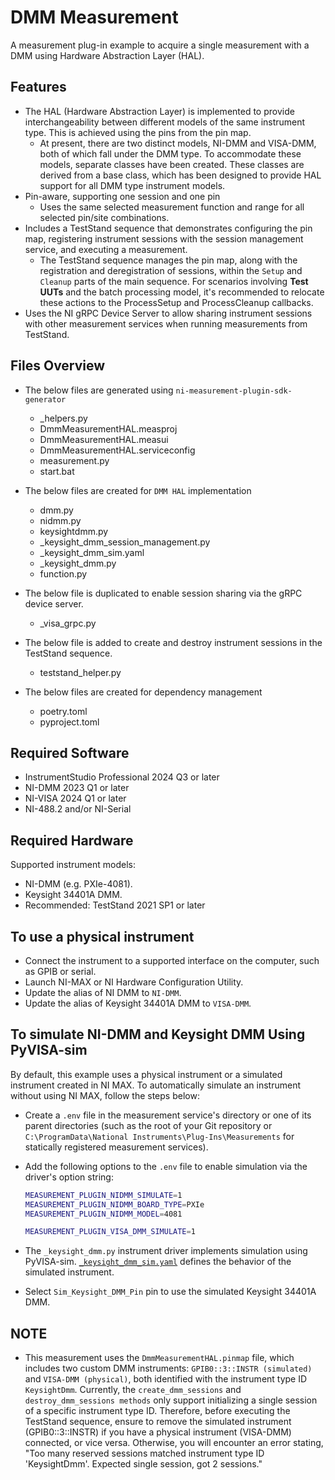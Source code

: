 # DMM Measurement

A measurement plug-in example to acquire a single measurement with a DMM using Hardware Abstraction
Layer (HAL).

## Features

- The HAL (Hardware Abstraction Layer) is implemented to provide interchangeability between
  different models of the same instrument type. This is achieved using the pins from the pin map.
  - At present, there are two distinct models, NI-DMM and VISA-DMM, both of which fall under the DMM
    type. To accommodate these models, separate classes have been created. These classes are derived
    from a base class, which has been designed to provide HAL support for all DMM type instrument
    models.
- Pin-aware, supporting one session and one pin
  - Uses the same selected measurement function and range for all selected pin/site combinations.
- Includes a TestStand sequence that demonstrates configuring the pin map, registering instrument
  sessions with the session management service, and executing a measurement.
  - The TestStand sequence manages the pin map, along with the registration and deregistration of
    sessions, within the `Setup` and `Cleanup` parts of the main sequence. For scenarios involving
    **Test UUTs** and the batch processing model, it's recommended to relocate these actions to the
    ProcessSetup and ProcessCleanup callbacks.
- Uses the NI gRPC Device Server to allow sharing instrument sessions with other measurement
  services when running measurements from TestStand.

## Files Overview

- The below files are generated using `ni-measurement-plugin-sdk-generator`
  - _helpers.py
  - DmmMeasurementHAL.measproj
  - DmmMeasurementHAL.measui
  - DmmMeasurementHAL.serviceconfig
  - measurement.py
  - start.bat

- The below files are created for `DMM HAL` implementation
  - dmm.py
  - nidmm.py
  - keysightdmm.py
  - _keysight_dmm_session_management.py
  - _keysight_dmm_sim.yaml
  - _keysight_dmm.py
  - function.py

- The below file is duplicated to enable session sharing via the gRPC device server.
  - _visa_grpc.py

- The below file is added to create and destroy instrument sessions in the TestStand sequence.
  - teststand_helper.py

- The below files are created for dependency management
  - poetry.toml
  - pyproject.toml

## Required Software

- InstrumentStudio Professional 2024 Q3 or later
- NI-DMM 2023 Q1 or later
- NI-VISA 2024 Q1 or later
- NI-488.2 and/or NI-Serial

## Required Hardware

Supported instrument models:

- NI-DMM (e.g. PXIe-4081).
- Keysight 34401A DMM.
- Recommended: TestStand 2021 SP1 or later

## To use a physical instrument

- Connect the instrument to a supported interface on the computer, such as GPIB or serial.
- Launch NI-MAX or NI Hardware Configuration Utility.
- Update the alias of NI DMM to `NI-DMM`.
- Update the alias of Keysight 34401A DMM to `VISA-DMM`.

## To simulate NI-DMM and Keysight DMM Using PyVISA-sim

By default, this example uses a physical instrument or a simulated instrument
created in NI MAX. To automatically simulate an instrument without using NI MAX,
follow the steps below:

- Create a `.env` file in the measurement service's directory or one of its
  parent directories (such as the root of your Git repository or
  `C:\ProgramData\National Instruments\Plug-Ins\Measurements` for statically
  registered measurement services).
- Add the following options to the `.env` file to enable simulation via the
  driver's option string:

  ```bash
  MEASUREMENT_PLUGIN_NIDMM_SIMULATE=1
  MEASUREMENT_PLUGIN_NIDMM_BOARD_TYPE=PXIe
  MEASUREMENT_PLUGIN_NIDMM_MODEL=4081

  MEASUREMENT_PLUGIN_VISA_DMM_SIMULATE=1
  ```

- The `_keysight_dmm.py` instrument driver implements simulation using PyVISA-sim.
  [`_keysight_dmm_sim.yaml`](./dmm_hal/keysightdmm/_keysight_dmm_sim.yaml) defines the behavior of the
  simulated instrument.
- Select `Sim_Keysight_DMM_Pin` pin to use the simulated Keysight 34401A DMM.

## NOTE

- This measurement uses the `DmmMeasurementHAL.pinmap` file, which includes two custom DMM instruments:
  `GPIB0::3::INSTR (simulated)` and `VISA-DMM (physical)`, both identified with the instrument
  type ID `KeysightDmm`. Currently, the `create_dmm_sessions` and `destroy_dmm_sessions methods`
  only support initializing a single session of a specific instrument type ID. Therefore, before
  executing the TestStand sequence, ensure to remove the simulated instrument (GPIB0::3::INSTR) if
  you have a physical instrument (VISA-DMM) connected, or vice versa. Otherwise, you will encounter
  an error stating, "Too many reserved sessions matched instrument type ID 'KeysightDmm'. Expected
  single session, got 2 sessions."
